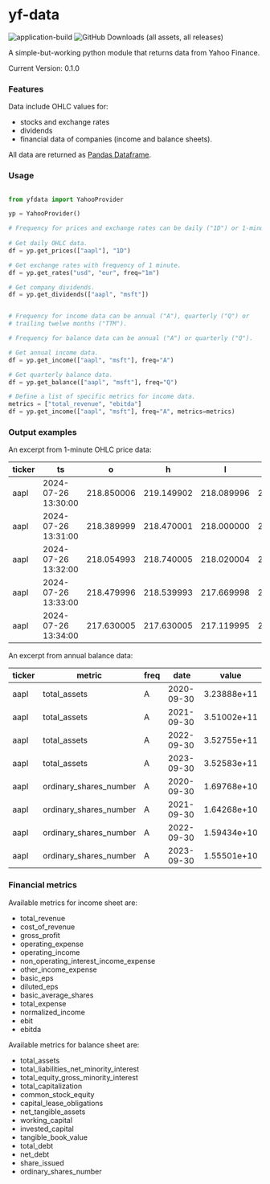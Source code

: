 # yf-data

![application-build](https://github.com/caps6/yf-data/actions/workflows/python-build.yml/badge.svg)
![GitHub Downloads (all assets, all releases)](https://img.shields.io/github/downloads/caps6/yf-data/total)

A simple-but-working python module that returns data from Yahoo Finance.

Current Version: 0.1.0


### Features

Data include OHLC values for:
- stocks and exchange rates
- dividends
- financial data of companies (income and balance sheets).

All data are returned as [Pandas Dataframe](https://pandas.pydata.org/docs/reference/api/pandas.DataFrame.html).

### Usage

```python

from yfdata import YahooProvider

yp = YahooProvider()

# Frequency for prices and exchange rates can be daily ("1D") or 1-minute ("1m").
 
# Get daily OHLC data.
df = yp.get_prices(["aapl"], "1D")

# Get exchange rates with frequency of 1 minute.
df = yp.get_rates("usd", "eur", freq="1m")

# Get company dividends.
df = yp.get_dividends(["aapl", "msft"])


# Frequency for income data can be annual ("A"), quarterly ("Q") or 
# trailing twelwe months ("TTM").

# Frequency for balance data can be annual ("A") or quarterly ("Q"). 

# Get annual income data.
df = yp.get_income(["aapl", "msft"], freq="A")

# Get quarterly balance data.
df = yp.get_balance(["aapl", "msft"], freq="Q")

# Define a list of specific metrics for income data.
metrics = ["total_revenue", "ebitda"]
df = yp.get_income(["aapl", "msft"], freq="A", metrics=metrics)

```

### Output examples

An excerpt from 1-minute OHLC price data:

| ticker | ts                  | o          | h          | l          | c          | v         |
|--------|---------------------|------------|------------|------------|------------|-----------|
| aapl   | 2024-07-26 13:30:00 | 218.850006 | 219.149902 | 218.089996 | 218.740005 | 1170434.0 |
| aapl   | 2024-07-26 13:31:00 | 218.389999 | 218.470001 | 218.000000 | 218.020004 | 382342.0  |
| aapl   | 2024-07-26 13:32:00 | 218.054993 | 218.740005 | 218.020004 | 218.481903 | 227239.0  |
| aapl   | 2024-07-26 13:33:00 | 218.479996 | 218.539993 | 217.669998 | 217.669998 | 263403.0  |
| aapl   | 2024-07-26 13:34:00 | 217.630005 | 217.630005 | 217.119995 | 217.160004 | 241679.0  |

An excerpt from annual balance data:

| ticker | metric                 | freq | date       | value       |
|--------|------------------------|------|------------|-------------|
| aapl   | total_assets           | A    | 2020-09-30 | 3.23888e+11 |
| aapl   | total_assets           | A    | 2021-09-30 | 3.51002e+11 |
| aapl   | total_assets           | A    | 2022-09-30 | 3.52755e+11 |
| aapl   | total_assets           | A    | 2023-09-30 | 3.52583e+11 |
| aapl   | ordinary_shares_number | A    | 2020-09-30 | 1.69768e+10 |
| aapl   | ordinary_shares_number | A    | 2021-09-30 | 1.64268e+10 |
| aapl   | ordinary_shares_number | A    | 2022-09-30 | 1.59434e+10 |
| aapl   | ordinary_shares_number | A    | 2023-09-30 | 1.55501e+10 |

### Financial metrics

Available metrics for income sheet are:
- total_revenue
- cost_of_revenue
- gross_profit
- operating_expense
- operating_income
- non_operating_interest_income_expense
- other_income_expense
- basic_eps
- diluted_eps
- basic_average_shares
- total_expense
- normalized_income
- ebit
- ebitda

Available metrics for balance sheet are:
- total_assets
- total_liabilities_net_minority_interest
- total_equity_gross_minority_interest
- total_capitalization
- common_stock_equity
- capital_lease_obligations
- net_tangible_assets
- working_capital
- invested_capital
- tangible_book_value
- total_debt
- net_debt
- share_issued
- ordinary_shares_number